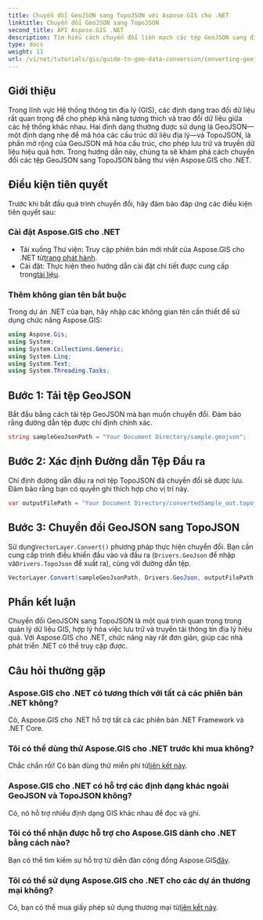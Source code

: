 ```yaml
---
title: Chuyển đổi GeoJSON sang TopoJSON với Aspose.GIS cho .NET
linktitle: Chuyển đổi GeoJSON sang TopoJSON
second_title: API Aspose.GIS .NET
description: Tìm hiểu cách chuyển đổi liền mạch các tệp GeoJSON sang định dạng TopoJSON bằng thư viện Aspose.GIS mạnh mẽ cho .NET. Hướng dẫn từng bước này bao gồm mọi thứ từ cài đặt đến thực thi.
type: docs
weight: 11
url: /vi/net/tutorials/gis/guide-to-geo-data-conversion/converting-geojson-to-topojson/
---
```

## Giới thiệu

Trong lĩnh vực Hệ thống thông tin địa lý (GIS), các định dạng trao đổi dữ liệu rất quan trọng để cho phép khả năng tương thích và trao đổi dữ liệu giữa các hệ thống khác nhau. Hai định dạng thường được sử dụng là GeoJSON—một định dạng nhẹ để mã hóa các cấu trúc dữ liệu địa lý—và TopoJSON, là phần mở rộng của GeoJSON mã hóa cấu trúc, cho phép lưu trữ và truyền dữ liệu hiệu quả hơn. Trong hướng dẫn này, chúng ta sẽ khám phá cách chuyển đổi các tệp GeoJSON sang TopoJSON bằng thư viện Aspose.GIS cho .NET.

## Điều kiện tiên quyết

Trước khi bắt đầu quá trình chuyển đổi, hãy đảm bảo đáp ứng các điều kiện tiên quyết sau:

### Cài đặt Aspose.GIS cho .NET

-  Tải xuống Thư viện: Truy cập phiên bản mới nhất của Aspose.GIS cho .NET từ[trang phát hành](https://releases.aspose.com/gis/net/).
-  Cài đặt: Thực hiện theo hướng dẫn cài đặt chi tiết được cung cấp trong[tài liệu](https://reference.aspose.com/gis/net/).

### Thêm không gian tên bắt buộc

Trong dự án .NET của bạn, hãy nhập các không gian tên cần thiết để sử dụng chức năng Aspose.GIS:

```csharp
using Aspose.Gis;
using System;
using System.Collections.Generic;
using System.Linq;
using System.Text;
using System.Threading.Tasks;
```

## Bước 1: Tải tệp GeoJSON

Bắt đầu bằng cách tải tệp GeoJSON mà bạn muốn chuyển đổi. Đảm bảo rằng đường dẫn tệp được chỉ định chính xác.

```csharp
string sampleGeoJsonPath = "Your Document Directory/sample.geojson";
```

## Bước 2: Xác định Đường dẫn Tệp Đầu ra

Chỉ định đường dẫn đầu ra nơi tệp TopoJSON đã chuyển đổi sẽ được lưu. Đảm bảo rằng bạn có quyền ghi thích hợp cho vị trí này.

```csharp
var outputFilePath = "Your Document Directory/convertedSample_out.topojson";
```

## Bước 3: Chuyển đổi GeoJSON sang TopoJSON

 Sử dụng`VectorLayer.Convert()` phương pháp thực hiện chuyển đổi. Bạn cần cung cấp trình điều khiển đầu vào và đầu ra (`Drivers.GeoJson` để nhập và`Drivers.TopoJson` để xuất ra), cùng với đường dẫn tệp.

```csharp
VectorLayer.Convert(sampleGeoJsonPath, Drivers.GeoJson, outputFilePath, Drivers.TopoJson);
```

## Phần kết luận

Chuyển đổi GeoJSON sang TopoJSON là một quá trình quan trọng trong quản lý dữ liệu GIS, hợp lý hóa việc lưu trữ và truyền tải thông tin địa lý hiệu quả. Với Aspose.GIS cho .NET, chức năng này rất đơn giản, giúp các nhà phát triển .NET có thể truy cập được.

## Câu hỏi thường gặp

### Aspose.GIS cho .NET có tương thích với tất cả các phiên bản .NET không?

Có, Aspose.GIS cho .NET hỗ trợ tất cả các phiên bản .NET Framework và .NET Core.

### Tôi có thể dùng thử Aspose.GIS cho .NET trước khi mua không?

 Chắc chắn rồi! Có bản dùng thử miễn phí từ[liên kết này](https://releases.aspose.com/).

### Aspose.GIS cho .NET có hỗ trợ các định dạng khác ngoài GeoJSON và TopoJSON không?

Có, nó hỗ trợ nhiều định dạng GIS khác nhau để đọc và ghi.

### Tôi có thể nhận được hỗ trợ cho Aspose.GIS dành cho .NET bằng cách nào?

 Bạn có thể tìm kiếm sự hỗ trợ từ diễn đàn cộng đồng Aspose.GIS[đây](https://forum.aspose.com/c/gis/33).

### Tôi có thể sử dụng Aspose.GIS cho .NET cho các dự án thương mại không?

 Có, bạn có thể mua giấy phép sử dụng thương mại từ[liên kết này](https://purchase.conholdate.com/buy).